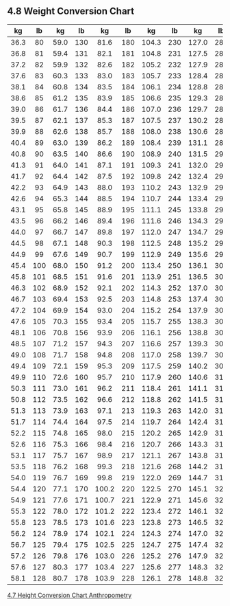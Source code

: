 ## 4.8 Weight Conversion Chart

| kg    | lb  | kg    | lb  | kg    | lb  | kg    | lb  | kg    | lb  |
|:-----:|:---:|:-----:|:---:|:-----:|:---:|:-----:|:---:|:-----:|:---:|
| 36.3  | 80  | 59.0  | 130 | 81.6  | 180 | 104.3 | 230 | 127.0 | 280 |
| 36.8  | 81  | 59.4  | 131 | 82.1  | 181 | 104.8 | 231 | 127.5 | 281 |
| 37.2  | 82  | 59.9  | 132 | 82.6  | 182 | 105.2 | 232 | 127.9 | 282 |
| 37.6  | 83  | 60.3  | 133 | 83.0  | 183 | 105.7 | 233 | 128.4 | 283 |
| 38.1  | 84  | 60.8  | 134 | 83.5  | 184 | 106.1 | 234 | 128.8 | 284 |
| 38.6  | 85  | 61.2  | 135 | 83.9  | 185 | 106.6 | 235 | 129.3 | 285 |
| 39.0  | 86  | 61.7  | 136 | 84.4  | 186 | 107.0 | 236 | 129.7 | 286 |
| 39.5  | 87  | 62.1  | 137 | 85.3  | 187 | 107.5 | 237 | 130.2 | 287 |
| 39.9  | 88  | 62.6  | 138 | 85.7  | 188 | 108.0 | 238 | 130.6 | 288 |
| 40.4  | 89  | 63.0  | 139 | 86.2  | 189 | 108.4 | 239 | 131.1 | 289 |
| 40.8  | 90  | 63.5  | 140 | 86.6  | 190 | 108.9 | 240 | 131.5 | 290 |
| 41.3  | 91  | 64.0  | 141 | 87.1  | 191 | 109.3 | 241 | 132.0 | 291 |
| 41.7  | 92  | 64.4  | 142 | 87.5  | 192 | 109.8 | 242 | 132.4 | 292 |
| 42.2  | 93  | 64.9  | 143 | 88.0  | 193 | 110.2 | 243 | 132.9 | 293 |
| 42.6  | 94  | 65.3  | 144 | 88.5  | 194 | 110.7 | 244 | 133.4 | 294 |
| 43.1  | 95  | 65.8  | 145 | 88.9  | 195 | 111.1 | 245 | 133.8 | 295 |
| 43.5  | 96  | 66.2  | 146 | 89.4  | 196 | 111.6 | 246 | 134.3 | 296 |
| 44.0  | 97  | 66.7  | 147 | 89.8  | 197 | 112.0 | 247 | 134.7 | 297 |
| 44.5  | 98  | 67.1  | 148 | 90.3  | 198 | 112.5 | 248 | 135.2 | 298 |
| 44.9  | 99  | 67.6  | 149 | 90.7  | 199 | 112.9 | 249 | 135.6 | 299 |
| 45.4  | 100 | 68.0  | 150 | 91.2  | 200 | 113.4 | 250 | 136.1 | 300 |
| 45.8  | 101 | 68.5  | 151 | 91.6  | 201 | 113.9 | 251 | 136.5 | 301 |
| 46.3  | 102 | 68.9  | 152 | 92.1  | 202 | 114.3 | 252 | 137.0 | 302 |
| 46.7  | 103 | 69.4  | 153 | 92.5  | 203 | 114.8 | 253 | 137.4 | 303 |
| 47.2  | 104 | 69.9  | 154 | 93.0  | 204 | 115.2 | 254 | 137.9 | 304 |
| 47.6  | 105 | 70.3  | 155 | 93.4  | 205 | 115.7 | 255 | 138.3 | 305 |
| 48.1  | 106 | 70.8  | 156 | 93.9  | 206 | 116.1 | 256 | 138.8 | 306 |
| 48.5  | 107 | 71.2  | 157 | 94.3  | 207 | 116.6 | 257 | 139.3 | 307 |
| 49.0  | 108 | 71.7  | 158 | 94.8  | 208 | 117.0 | 258 | 139.7 | 308 |
| 49.4  | 109 | 72.1  | 159 | 95.3  | 209 | 117.5 | 259 | 140.2 | 309 |
| 49.9  | 110 | 72.6  | 160 | 95.7  | 210 | 117.9 | 260 | 140.6 | 310 |
| 50.3  | 111 | 73.0  | 161 | 96.2  | 211 | 118.4 | 261 | 141.1 | 311 |
| 50.8  | 112 | 73.5  | 162 | 96.6  | 212 | 118.8 | 262 | 141.5 | 312 |
| 51.3  | 113 | 73.9  | 163 | 97.1  | 213 | 119.3 | 263 | 142.0 | 313 |
| 51.7  | 114 | 74.4  | 164 | 97.5  | 214 | 119.7 | 264 | 142.4 | 314 |
| 52.2  | 115 | 74.8  | 165 | 98.0  | 215 | 120.2 | 265 | 142.9 | 315 |
| 52.6  | 116 | 75.3  | 166 | 98.4  | 216 | 120.7 | 266 | 143.3 | 316 |
| 53.1  | 117 | 75.7  | 167 | 98.9  | 217 | 121.1 | 267 | 143.8 | 317 |
| 53.5  | 118 | 76.2  | 168 | 99.3  | 218 | 121.6 | 268 | 144.2 | 318 |
| 54.0  | 119 | 76.7  | 169 | 99.8  | 219 | 122.0 | 269 | 144.7 | 319 |
| 54.4  | 120 | 77.1  | 170 | 100.2 | 220 | 122.5 | 270 | 145.1 | 320 |
| 54.9  | 121 | 77.6  | 171 | 100.7 | 221 | 122.9 | 271 | 145.6 | 321 |
| 55.3  | 122 | 78.0  | 172 | 101.2 | 222 | 123.4 | 272 | 146.1 | 322 |
| 55.8  | 123 | 78.5  | 173 | 101.6 | 223 | 123.8 | 273 | 146.5 | 323 |
| 56.2  | 124 | 78.9  | 174 | 102.1 | 224 | 124.3 | 274 | 147.0 | 324 |
| 56.7  | 125 | 79.4  | 175 | 102.5 | 225 | 124.7 | 275 | 147.4 | 325 |
| 57.2  | 126 | 79.8  | 176 | 103.0 | 226 | 125.2 | 276 | 147.9 | 326 |
| 57.6  | 127 | 80.3  | 177 | 103.4 | 227 | 125.6 | 277 | 148.3 | 327 |
| 58.1  | 128 | 80.7  | 178 | 103.9 | 228 | 126.1 | 278 | 148.8 | 328 |


<div class="center">
<div class="btn-group">
  <a href=":pages_path:/manuals/anthropometry/4-07-height-conversion-chart.md" class="btn btn-default">
    <span class="glyphicon glyphicon-chevron-left"></span>
    4.7 Height Conversion Chart
  </a>

  <a href=":pages_path:/manuals/anthropometry" class="btn btn-default">
    <span class="glyphicon glyphicon-chevron-up"></span>
    Anthropometry
  </a>
</div>
</div>
